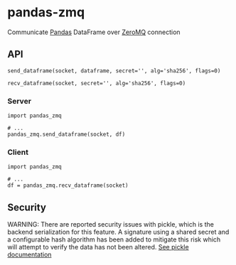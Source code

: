 # pandas-zmq

Communicate [Pandas](https://pypi.org/project/pandas/) DataFrame over [ZeroMQ](https://pypi.org/project/pyzmq/) connection

## API

```
send_dataframe(socket, dataframe, secret='', alg='sha256', flags=0)
```

```
recv_dataframe(socket, secret='', alg='sha256', flags=0)
```

### Server

```
import pandas_zmq

# ...
pandas_zmq.send_dataframe(socket, df)
```


### Client

```
import pandas_zmq

# ...
df = pandas_zmq.recv_dataframe(socket)
```


## Security

WARNING: There are reported security issues with pickle, which is the backend serialization for this feature. A signature using a shared secret and a configurable hash algorithm has been added to mitigate this risk which will attempt to verify the data has not been altered. [See pickle documentation](https://docs.python.org/3/library/pickle.html)
